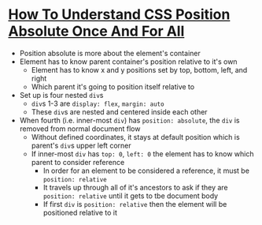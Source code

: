 # [How To Understand CSS Position Absolute Once And For All](https://medium.freecodecamp.org/how-to-understand-css-position-absolute-once-and-for-all-b71ca10cd3fd)

* Position absolute is more about the element's container
* Element has to know parent container's position relative to it's own
  * Element has to know x and y positions set by top, bottom, left, and right
  * Which parent it's going to position itself relative to
* Set up is four nested `div`s
  * `div`s 1-3 are `display: flex`, `margin: auto`
  * These `div`s are nested and centered inside each other
* When fourth (i.e. inner-most `div`) has `position: absolute`, the `div` is removed from normal document flow
  * Without defined coordinates, it stays at default position which is parent's `div`s upper left corner
  * If inner-most `div` has `top: 0`, `left: 0` the element has to know which parent to consider reference
    * In order for an element to be considered a reference, it must be `position: relative`
    * It travels up through all of it's ancestors to ask if they are `position: relative` until it gets to tbe document body
    * If first `div` is `position: relative` then the element will be positioned relative to it
